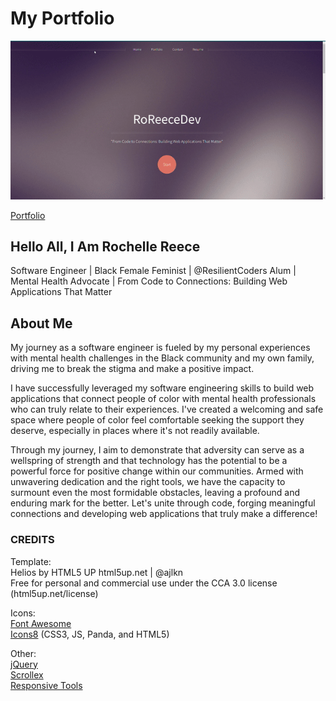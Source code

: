 # My Portfolio

![Portfolio Site Gif](images/my-portfolio.gif)

[Portfolio](https://roreecedev.netlify.app/)

## Hello All, I Am Rochelle Reece

Software Engineer | Black Female Feminist | @ResilientCoders Alum | Mental Health Advocate | From Code to Connections: Building Web Applications That Matter

## About Me 

My journey as a software engineer is fueled by my personal experiences with mental health challenges in the Black community and my own family, driving me to break the stigma and make a positive impact. 

I have successfully leveraged my software engineering skills to build web applications that connect people of color with mental health professionals who can truly relate to their experiences. I've created a welcoming and safe space where people of color feel comfortable seeking the support they deserve, especially in places where it's not readily available.

Through my journey, I aim to demonstrate that adversity can serve as a wellspring of strength and that technology has the potential to be a powerful force for positive change within our communities. Armed with unwavering dedication and the right tools, we have the capacity to surmount even the most formidable obstacles, leaving a profound and enduring mark for the better. Let's unite through code, forging meaningful connections and developing web applications that truly make a difference!

### CREDITS 

Template:  
    Helios by HTML5 UP
	html5up.net | @ajlkn  
    Free for personal and commercial use under the CCA 3.0 license (html5up.net/license)
    
Icons:  
    [Font Awesome](fontawesome.io)  
    [Icons8](https://icons8.com/) (CSS3, JS, Panda, and HTML5)
    
Other:  
    [jQuery](jquery.com)  
    [Scrollex](github.com/ajlkn/jquery.scrollex)  
    [Responsive Tools](github.com/ajlkn/responsive-tools)
